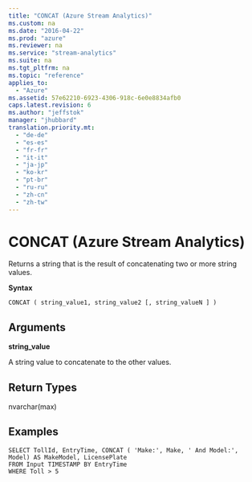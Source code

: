 ```yaml
---
title: "CONCAT (Azure Stream Analytics)"
ms.custom: na
ms.date: "2016-04-22"
ms.prod: "azure"
ms.reviewer: na
ms.service: "stream-analytics"
ms.suite: na
ms.tgt_pltfrm: na
ms.topic: "reference"
applies_to: 
  - "Azure"
ms.assetid: 57e62210-6923-4306-918c-6e0e8834afb0
caps.latest.revision: 6
ms.author: "jeffstok"
manager: "jhubbard"
translation.priority.mt: 
  - "de-de"
  - "es-es"
  - "fr-fr"
  - "it-it"
  - "ja-jp"
  - "ko-kr"
  - "pt-br"
  - "ru-ru"
  - "zh-cn"
  - "zh-tw"
---
```

# CONCAT (Azure Stream Analytics)
  Returns a string that is the result of concatenating two or more string values.  
  
 **Syntax**  
  
```  
CONCAT ( string_value1, string_value2 [, string_valueN ] )  
```  
  
## Arguments  
 **string_value**  
  
 A string value to concatenate to the other values.  
  
## Return Types  
 nvarchar(max)  
  
## Examples  
  
```  
SELECT TollId, EntryTime, CONCAT ( 'Make:', Make, ' And Model:', Model) AS MakeModel, LicensePlate  
FROM Input TIMESTAMP BY EntryTime  
WHERE Toll > 5  
  
```  
  
  
